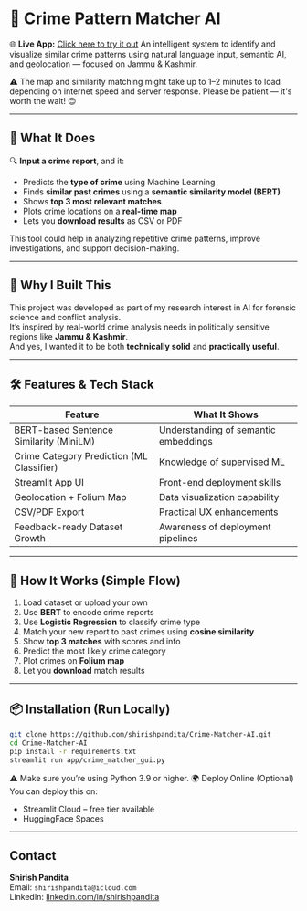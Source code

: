 # 🧠 Crime Pattern Matcher AI  
🌐 **Live App:** [Click here to try it out](https://crime-matcher-ai-giwfu2cgcv7sndfjntesqw.streamlit.app)
An intelligent system to identify and visualize similar crime patterns using natural language input, semantic AI, and geolocation — focused on Jammu & Kashmir.

⚠️ The map and similarity matching might take up to 1–2 minutes to load depending on internet speed and server response. Please be patient — it's worth the wait! 😊

---

## 🚀 What It Does

🔍 **Input a crime report**, and it:

- Predicts the **type of crime** using Machine Learning  
- Finds **similar past crimes** using a **semantic similarity model (BERT)**  
- Shows **top 3 most relevant matches**  
- Plots crime locations on a **real-time map**  
- Lets you **download results** as CSV or PDF  

This tool could help in analyzing repetitive crime patterns, improve investigations, and support decision-making.

---

## 🎯 Why I Built This

This project was developed as part of my research interest in AI for forensic science and conflict analysis.  
It’s inspired by real-world crime analysis needs in politically sensitive regions like **Jammu & Kashmir**.  
And yes, I wanted it to be both **technically solid** and **practically useful**.

---

## 🛠️ Features & Tech Stack

| Feature                                      | What It Shows                        |
|---------------------------------------------|--------------------------------------|
| BERT-based Sentence Similarity (MiniLM)     | Understanding of semantic embeddings |
| Crime Category Prediction (ML Classifier)   | Knowledge of supervised ML           |
| Streamlit App UI                            | Front-end deployment skills          |
| Geolocation + Folium Map                    | Data visualization capability        |
| CSV/PDF Export                              | Practical UX enhancements            |
| Feedback-ready Dataset Growth               | Awareness of deployment pipelines    |

---

## 🧩 How It Works (Simple Flow)

1. Load dataset or upload your own
2. Use **BERT** to encode crime reports
3. Use **Logistic Regression** to classify crime type
4. Match your new report to past crimes using **cosine similarity**
5. Show **top 3 matches** with scores and info
6. Predict the most likely crime category
7. Plot crimes on **Folium map**
8. Let you **download** match results

---

## 📦 Installation (Run Locally)

```bash
git clone https://github.com/shirishpandita/Crime-Matcher-AI.git
cd Crime-Matcher-AI
pip install -r requirements.txt
streamlit run app/crime_matcher_gui.py
```
⚠️ Make sure you’re using Python 3.9 or higher.
🌍 Deploy Online (Optional)  
You can deploy this on:

- Streamlit Cloud – free tier available  
- HuggingFace Spaces  

---

## Contact

**Shirish Pandita**  
Email: `shirishpandita@icloud.com`  
LinkedIn: [linkedin.com/in/shirishpandita](https://linkedin.com/in/shirishpandita)
